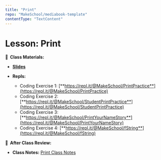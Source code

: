 ```yaml
---
title: "Print"
repo: "MakeSchool/mediabook-template"
contentType: "TextContent"
---
```


<!-- .slide: data-background="./Images/header.svg" data-background-repeat="none" data-background-size="40% 40%" data-background-position="center 10%" class="header" -->

# Lesson: Print

<!-- Put a link to the slides so that students can find them -->

**📝 &nbsp;Class Materials:**

<!-- Put a link to the slides -->

- [**Slides**](https://docs.google.com/presentation/d/1srR8iLoV_n9Y7ahViGPPhgziEeCvYR8-zpqsvq7yd_8/edit#slide=id.p)

- **Repls:**
  - Coding Exercise 1: [**https://repl.it/@MakeSchool/PrintPractice**](https://repl.it/@MakeSchool/PrintPractice)
  - Coding Exercise 2: [**https://repl.it/@MakeSchool/StudentPrintPractice**](https://repl.it/@MakeSchool/StudentPrintPractice)
  - Coding Exercise 3: [**https://repl.it/@MakeSchool/PrintYourNameStory**](https://repl.it/@MakeSchool/PrintYourNameStory)
  - Coding Exercise 4: [**https://repl.it/@MakeSchool/fString**](https://repl.it/@MakeSchool/fString)

**📖 &nbsp;After Class Review:**

- **Class Notes:** [Print Class Notes](https://docs.google.com/document/d/1DRM8d4thT9tZ9cn4qy8mdVHaJ6XR_LGcm2rDd4TYJG4/)

<!-- > -->
